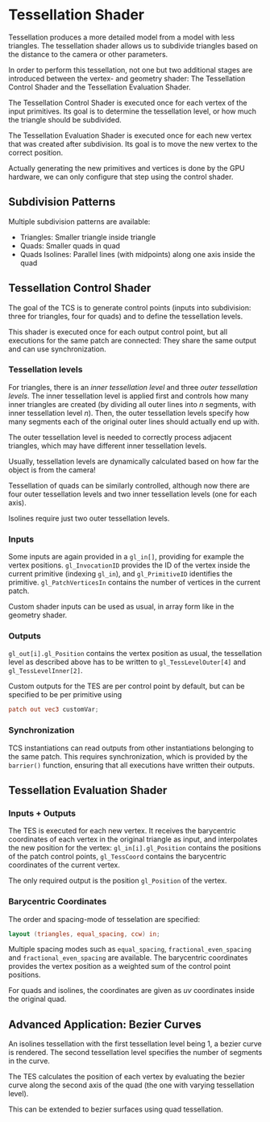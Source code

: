 # Tessellation Shader

Tessellation produces a more detailed model from a model with less triangles.
The tessellation shader allows us to subdivide triangles based on the distance
to the camera or other parameters.

In order to perform this tessellation, not one but two additional stages are 
introduced between the vertex- and geometry shader:
The Tessellation Control Shader and the Tessellation Evaluation Shader.

The Tessellation Control Shader is executed once for each vertex of the input
primitives. Its goal is to determine the tessellation level, or how much the
triangle should be subdivided.

The Tessellation Evaluation Shader  is executed once for each new vertex that
was created after subdivision. Its goal is to move the new vertex to the correct
position.

Actually generating the new primitives and vertices is done by the GPU hardware,
we can only configure that step using the control shader.

## Subdivision Patterns
Multiple subdivision patterns are available:

* Triangles: Smaller triangle inside triangle
* Quads: Smaller quads in quad
* Quads Isolines: Parallel lines (with midpoints) along one axis inside the quad

## Tessellation Control Shader
The goal of the TCS is to generate control points (inputs into subdivision:
three for triangles, four for quads) and to define the tessellation levels.

This shader is executed once for each output control point, but all executions
for the same patch are connected: They share the same output and can use
synchronization.

### Tessellation levels
For triangles, there is an *inner tessellation level* and three *outer tessellation levels*.
The inner tessellation level is applied first and controls how many inner
triangles are created (by dividing all outer lines into $n$ segments, with inner
tessellation level $n$). Then, the outer tessellation levels specify how many
segments each of the original outer lines should actually end up with.

The outer tessellation level is needed to correctly process adjacent triangles,
which may have different inner tessellation levels.

Usually, tessellation levels are dynamically calculated based on how far the
object is from the camera!

Tessellation of quads can be similarly controlled, although now there are four
outer tessellation levels and two inner tessellation levels (one for each axis).

Isolines require just two outer tessellation levels.

### Inputs
Some inputs are again provided in a `gl_in[]`, providing for example the vertex
positions. `gl_InvocationID` provides the ID of the vertex inside the current
primitive (indexing `gl_in`), and `gl_PrimitiveID` identifies the primitive.
`gl_PatchVerticesIn` contains the number of vertices in the current patch.

Custom shader inputs can be used as usual, in array form like in the geometry
shader.

### Outputs
`gl_out[i].gl_Position` contains the vertex position as usual, the tessellation
level as described above has to be written to `gl_TessLevelOuter[4]` and
`gl_TessLevelInner[2]`.

Custom outputs for the TES are per control point by default, but can be specified
to be per primitive using
```glsl
patch out vec3 customVar;
```

### Synchronization
TCS instantiations can read outputs from other instantiations belonging to the
same patch. This requires synchronization, which is provided by the `barrier()`
function, ensuring that all executions have written their outputs.

## Tessellation Evaluation Shader 

### Inputs + Outputs
The TES is executed for each new vertex.
It receives the barycentric coordinates of each vertex in the original triangle
as input, and interpolates the new position for the vertex:
`gl_in[i].gl_Position` contains the positions of the patch control points,
`gl_TessCoord` contains the barycentric coordinates of the current vertex.

The only required output is the position `gl_Position` of the vertex.

### Barycentric Coordinates
The order and spacing-mode of tesselation are specified:
```glsl
layout (triangles, equal_spacing, ccw) in;
```

Multiple spacing modes such as `equal_spacing`, `fractional_even_spacing` and
`fractional_even_spacing` are available.
The barycentric coordinates provides the vertex position as a weighted sum of
the control point positions.

For quads and isolines, the coordinates are given as $uv$ coordinates inside the
original quad.

## Advanced Application: Bezier Curves
An isolines tessellation with the first tessellation level being 1, a bezier
curve is rendered. The second tessellation level specifies the number of
segments in the curve.

The TES calculates the position of each vertex by evaluating the bezier curve
along the second axis of the quad (the one with varying tessellation level).

This can be extended to bezier surfaces using quad tessellation.
